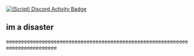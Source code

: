 [![(Script) Discord Activity Badge](https://badgen.net/badge/Playing%20Game/Roblox%2C%20?color=fc4409&labelColor=00cd90&icon=discord)](https://github.com/DevXternal/DevXternal)

im a disaster
---
eeeeeeeeeeeeeeeeeeeeeeeeeeeeeeeeeeeeeeeeeeeeeeeeeeeeeeeeeeeeeeeeeeeeeeeeeeeeee

